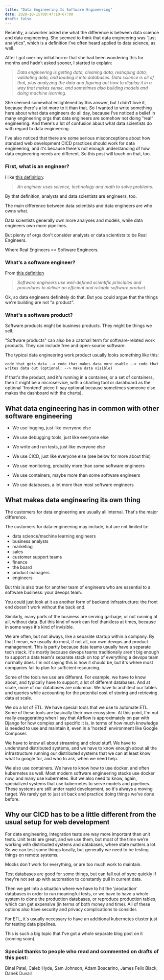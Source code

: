 ```yaml
---
title: "Data Engineering Is Software Engineering"
date: 2020-10-15T09:47:10-07:00
draft: false
---
```


Recently, a coworker asked me what the difference is between data science and data engineering. 
She seemed to think that data engineering was “just analytics”, which is a definition I've often 
heard applied to data science, as well. 

After I got over my initial horror that she had been wondering this for months and hadn’t asked sooner, I started to explain: 

 > *Data engineering is getting data, cleaning data, reshaping data, validating data, and loading it into databases. 
 > Data science is all of that, plus analyzing the data and figuring out how to display it in a way that makes sense, 
 and sometimes also building models and doing machine learning.* 

She seemed somewhat enlightened by this answer, but I didn’t love it, because there's a lot more to it than that. 
So I wanted to write something here about what data engineers do all day, 
because I’ve noticed a belief in many engineering orgs that data engineers are somehow not doing “real” engineering.
And there's a lot of confusion about what data scientists do with regard to data engineering. 

I've also noticed that there are some serious misconceptions about how standard web development CICD practices should work
for data engineering, and it's because there's not enough understanding of how data engineering needs are different. So this post
will touch on that, too. 

### First, what is an engineer?

I like [this definition](https://www.careerexplorer.com/careers/engineer/): 

> *An engineer uses science, technology and math to solve problems.*

By that definition, analysts and data scientists are engineers, too. 

The main difference between data scientists and data engineers are who owns what. 

Data scientists generally own more analyses and models, while data engineers own more pipelines. 

But plenty of orgs don't consider analysts or data scientists to be Real Engineers. 

Where Real Engineers == Software Engineers. 

### What's a software engineer?

From [this definition](https://www.thoughtco.com/what-is-software-engineering-958652)

> *Software engineers use well-defined scientific principles and procedures to deliver an efficient and reliable software product.* 

Ok, so data engineers definitely do that. But you could argue that the things we're building are not "a product". 

### What's a software product?

Software products might be business products. They might be things we sell.

"Software products" can also be a catchall term for software-related work products. 
They can include free and open-source software. 

The typical data engineering work product usually looks something like this:

    code that gets data --> code that makes data more usable --> code that writes data out (optional: --> make data visible)

If that's the product, and it's running in a container, or a set of containers, then it might be a microservice, 
with a charting tool or dashboard as the optional 'frontend' piece (I say optional because sometimes someone else
makes the dashboard with the charts).

## What data engineering has in common with other software engineering

- We use logging, just like everyone else

- We use debugging tools, just like everyone else

- We write and run tests, just like everyone else

- We use CICD, just like everyone else (see below for more about this)

- We use monitoring, probably more than some software engineers

- We use containers, maybe more than some software engineers

- We use databases, a lot more than most software engineers

## What makes data engineering its own thing

The customers for data engineering are usually all internal. That's the major difference. 

The customers for data engineering may include, but are not limited to:

- data science/machine learning engineers
- business analysts
- marketing
- sales
- customer support teams
- finance
- the board
- product managers
- engineers

But this is also true for another team of 
engineers who are essential to a software business: your devops team. 

You could just look at it as another form 
of backend infrastructure: the front end doesn't work without the back end. 

Similarly, many parts of the business are serving garbage, or not running at all, without data. But this kind of work can 
feel thankless at times, because in some ways it's kind of invisible. 

We are often, but not always, like a separate startup within a company. 
By that I mean, we usually do most, if not all, our own devops and product management. 
This is partly because data teams usually have a separate tech stack. It's mostly because
devops teams traditionally aren't big enough to support a data team's separate stack
on top of everything a devops team normally does. I'm not saying this is how it should be, 
but it's where most companies fail to plan for sufficient resourcing. 

Some of the tools we use are different. For example, we have to know about, and typically have to support,
a lot of different databases. And at scale, more of our databases are columnar. We have to architect our tables
and queries while accounting for the potential cost of storing and retrieving data at scale. 

We do a lot of ETL. We have special tools that we use to automate
ETL. Some of these tools are basically their own ecosystem. At this point, I'm not 
really exaggerating when I say that Airflow is approximately on par with 
Django for how complex and specific it is, in terms of how much knowledge is needed to use and maintain it, even in a
'hosted' environment like Google Composer. 

We have to know all about streaming and cloud stuff. We have to understand distributed systems, and we have to know 
enough about all the infrastructure running our distributed systems that we can at least know what to google for, 
and who to ask, when we need help. 

We also use containers. We have to know how to use docker, and often kubernetes as well. Most modern
software engineering stacks use docker now, and many use kubernetes. But we also need to know, again, specialized
systems that use kubernetes to serve models and pipelines. These systems are still under rapid development, so 
it's always a moving target. We rarely get to just sit back and practice doing things we've done before. 

## Why our CICD has to be a little different from the usual setup for web development

For data engineering, integration tests are way more important than unit tests. Unit tests are great, 
and we use them, but most of the time we're working with distributed systems and databases, where state matters a lot. 
So we can test some things locally, but generally we need to be testing things on remote systems. 

Mocks don't work for everything, or are too much work to maintain. 

Test databases are good for some things, but can fall out of sync 
quickly if they're not set up with automation to constantly pull in current data. 

Then we get into a situation where we have to hit the 'production' databases in order to run meaningful tests,
or we have to have a whole system to clone the production databases, or reproduce production tables, which can get
expensive (in terms of both money and time). All of these
options also have security and privacy complications to consider. 

For ETL, it's usually necessary to have an additional kubernetes cluster just for testing data pipelines. 

This is such a big topic that I've got a whole separate blog post on it (coming soon).

### Special thanks to people who read and commented on drafts of this post:

Binal Patel, Caleb Hyde, Sam Johnson, Adam Boscarino, James Felix Black, Danek Duvall




